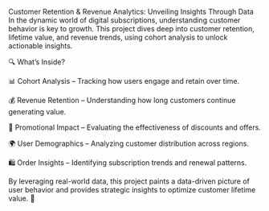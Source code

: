 Customer Retention & Revenue Analytics: Unveiling Insights Through Data
In the dynamic world of digital subscriptions, understanding customer behavior is key to growth. This project dives deep into customer retention, lifetime value, and revenue trends, using cohort analysis to unlock actionable insights.

🔍 What’s Inside?

📊 Cohort Analysis – Tracking how users engage and retain over time.

💰 Revenue Retention – Understanding how long customers continue generating value.

🎯 Promotional Impact – Evaluating the effectiveness of discounts and offers.

🌍 User Demographics – Analyzing customer distribution across regions.

🛍️ Order Insights – Identifying subscription trends and renewal patterns.

By leveraging real-world data, this project paints a data-driven picture of user behavior and provides strategic insights to optimize customer lifetime value. 🚀
